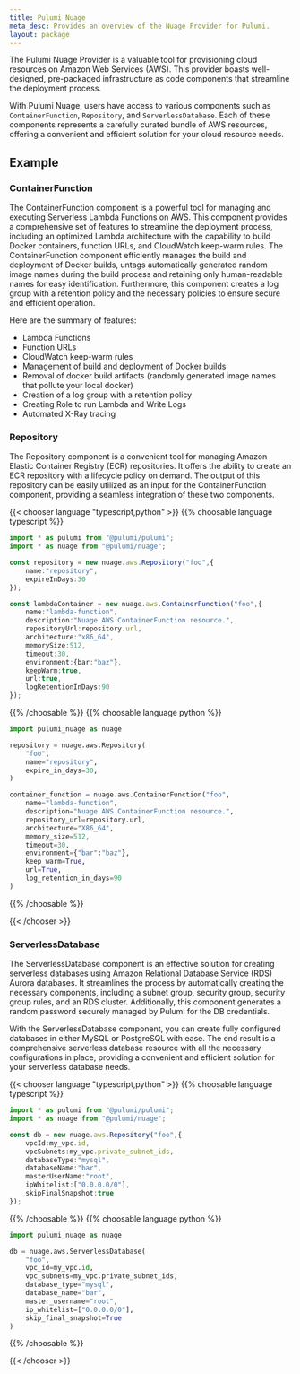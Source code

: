 ```yaml
---
title: Pulumi Nuage
meta_desc: Provides an overview of the Nuage Provider for Pulumi.
layout: package
---
```


The Pulumi Nuage Provider is a valuable tool for provisioning cloud resources on Amazon Web Services (AWS). This provider boasts well-designed, pre-packaged infrastructure as code components that streamline the deployment process.

With Pulumi Nuage, users have access to various components such as `ContainerFunction`, `Repository`, and `ServerlessDatabase`. Each of these components represents a carefully curated bundle of AWS resources, offering a convenient and efficient solution for your cloud resource needs.

## Example

### ContainerFunction

The ContainerFunction component is a powerful tool for managing and executing Serverless Lambda Functions on AWS. This component provides a comprehensive set of features to streamline the deployment process, including an optimized Lambda architecture with the capability to build Docker containers, function URLs, and CloudWatch keep-warm rules. The ContainerFunction component efficiently manages the build and deployment of Docker builds, untags automatically generated random image names during the build process and retaining only human-readable names for easy identification. Furthermore, this component creates a log group with a retention policy and the necessary policies to ensure secure and efficient operation.

Here are the summary of features:

* Lambda Functions
* Function URLs
* CloudWatch keep-warm rules
* Management of build and deployment of Docker builds
* Removal of docker build artifacts (randomly generated image names that pollute your local docker)
* Creation of a log group with a retention policy
* Creating Role to run Lambda and Write Logs
* Automated X-Ray tracing

### Repository

The Repository component is a convenient tool for managing Amazon Elastic Container Registry (ECR) repositories. It offers the ability to create an ECR repository with a lifecycle policy on demand. The output of this repository can be easily utilized as an input for the ContainerFunction component, providing a seamless integration of these two components.

{{< chooser language "typescript,python" >}}
{{% choosable language typescript %}}

```typescript
import * as pulumi from "@pulumi/pulumi";
import * as nuage from "@pulumi/nuage";

const repository = new nuage.aws.Repository("foo",{
    name:"repository",
    expireInDays:30
});

const lambdaContainer = new nuage.aws.ContainerFunction("foo",{
    name:"lambda-function",
    description:"Nuage AWS ContainerFunction resource.",
    repositoryUrl:repository.url,
    architecture:"x86_64",
    memorySize:512,
    timeout:30,
    environment:{bar:"baz"},
    keepWarm:true,
    url:true,
    logRetentionInDays:90
});
```

{{% /choosable %}}
{{% choosable language python %}}

```python
import pulumi_nuage as nuage

repository = nuage.aws.Repository(
    "foo",
    name="repository",
    expire_in_days=30,
)

container_function = nuage.aws.ContainerFunction("foo",
    name="lambda-function",
    description="Nuage AWS ContainerFunction resource.",
    repository_url=repository.url,
    architecture="X86_64",
    memory_size=512,
    timeout=30,
    environment={"bar":"baz"},
    keep_warm=True,
    url=True,
    log_retention_in_days=90
)
```

{{% /choosable %}}

{{< /chooser >}}

### ServerlessDatabase

The ServerlessDatabase component is an effective solution for creating serverless databases using Amazon Relational Database Service (RDS) Aurora databases. It streamlines the process by automatically creating the necessary components, including a subnet group, security group, security group rules, and an RDS cluster. Additionally, this component generates a random password securely managed by Pulumi for the DB credentials.

With the ServerlessDatabase component, you can create fully configured databases in either MySQL or PostgreSQL with ease. The end result is a comprehensive serverless database resource with all the necessary configurations in place, providing a convenient and efficient solution for your serverless database needs.

{{< chooser language "typescript,python" >}}
{{% choosable language typescript %}}

```typescript
import * as pulumi from "@pulumi/pulumi";
import * as nuage from "@pulumi/nuage";

const db = new nuage.aws.Repository("foo",{
    vpcId:my_vpc.id,
    vpcSubnets:my_vpc.private_subnet_ids,
    databaseType:"mysql",
    databaseName:"bar",
    masterUserName:"root",
    ipWhitelist:["0.0.0.0/0"],
    skipFinalSnapshot:true
});
```

{{% /choosable %}}
{{% choosable language python %}}

```python
import pulumi_nuage as nuage

db = nuage.aws.ServerlessDatabase(
    "foo",
    vpc_id=my_vpc.id,
    vpc_subnets=my_vpc.private_subnet_ids,
    database_type="mysql",
    database_name="bar",
    master_username="root",
    ip_whitelist=["0.0.0.0/0"],
    skip_final_snapshot=True
)
```

{{% /choosable %}}

{{< /chooser >}}
